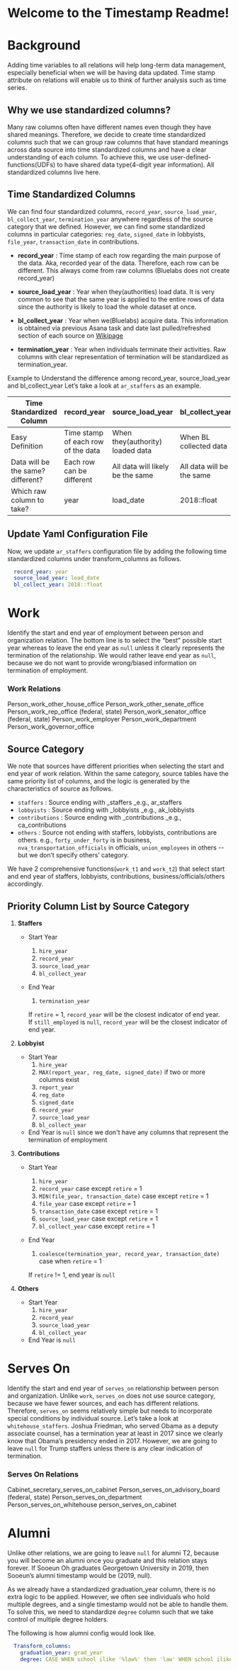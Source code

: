 # Welcome to the Timestamp Readme!

# Background

Adding time variables to all relations will help long-term data management, especially beneficial when we will be having data updated. Time stamp attribute on relations will enable us to think of further analysis such as time series. 

## Why we use standardized columns?

Many raw columns often have different names even though they have shared meanings. Therefore, we decide to create time standardized columns such that we can group raw columns that have standard meanings across data source into time standardized columns and have a clear understanding of each column. To achieve this, we use user-defined-functions(UDFs) to have shared data type(4-digit year information). All standardized columns live here.

## Time Standardized Columns
We can find four standardized columns, `record_year`, `source_load_year`, `bl_collect_year`, `termination_year` anywhere regardless of the source category that we defined. However, we can find some standardized columns in particular categories: `reg_date`, `signed_date` in lobbyists, `file_year`, `transaction_date` in contributions. 

- **record_year** : 
Time stamp of each row regarding the main purpose of the data. Aka, recorded year of the data. Therefore, each row can be different. This always come from raw columns (Bluelabs does not create record_year)

- **source_load_year** : 
Year when they(authorities) load data. It is very common to see that the same year is applied to the entire rows of data since the authority is likely to load the whole dataset at once. 

- **bl_collect_year** : 
Year when we(Bluelabs) acquire data. This information is obtained via previous Asana task and date last pulled/refreshed section of each source on [Wikipage](https://github.com/bluelabsio/knowledge/wiki/Influencers)

- **termination_year** : 
Year when individuals terminate their activities. Raw columns with clear representation of termination will be standardized as termination_year.

Example to Understand the difference among record_year, source_load_year and bl_collect_year
Let’s take a look at `ar_staffers` as an example.

| Time Standardized Column  |  record_year |  source_load_year |  bl_collect_year | 
| ------------- | ------------- | ------------- | ------------- |
| Easy Definition | Time stamp of each row of the data  | When they(authority) loaded data | When BL collected data |
| Data will be the same? different?  | Each row can be different  | All data will likely be the same | All data will be the same |
| Which raw column to take? | year  | load_date | 2018::float |

## Update Yaml Configuration File

Now, we update `ar_staffers` configuration file by adding the following time standardized columns under transform_columns as follows. 

```yaml
  record_year: year
  source_load_year: load_date
  bl_collect_year: 2018::float
```

# Work

Identify the start and end year of employment between person and organization relation. 
The bottom line is to select the “best” possible start year whereas to leave the end year as `null` unless it clearly represents the termination of the relationship. We would rather leave end year as `null`, because we do not want to provide wrong/biased information on termination of employment. 

### Work Relations
Person_work_other_house_office
Person_work_other_senate_office
Person_work_rep_office (federal, state)
Person_work_senator_office (federal, state)
Person_work_employer
Person_work_department
Person_work_governor_office

## Source Category

We note that sources have different priorities when selecting the start and end year of work relation. Within the same category, source tables have the same priority list of columns, and the logic is generated by the characteristics of source as follows. 

- `staffers` : Source ending with _staffers _e.g., ar_staffers
- `lobbyists` : Source ending with _lobbyists _e.g., ak_lobbyists
- `contributions` : Source ending with _contributions  _e.g., ca_contributions
- `others` : Source not ending with staffers, lobbyists, contributions are others. e.g., `forty_under_forty` is in business, `nva_transportation_officials` in officials, `union_employees` in others -- but we don’t specify others’ category.

We have 2 comprehensive functions(`work_t1` and `work_t2`) that select start and end year of staffers, lobbyists, contributions, business/officials/others accordingly. 

## Priority Column List by Source Category

1. **Staffers**
    - Start Year
      1. `hire_year`
      2. `record_year`
      3. `source_load_year`
      4. `bl_collect_year`
    - End Year
      1. `termination_year`
      
      If `retire` = 1, `record_year` will be the closest indicator of end year.  
      If `still_employed` is `null`, `record_year` will be the closest indicator of end year.

2. **Lobbyist**
    - Start Year
      1. `hire_year`
      2. `MAX(report_year, reg_date, signed_date)` if two or more columns exist
      3. `report_year`
      4. `reg_date`
      5. `signed_date`
      6. `record_year`
      7. `source_load_year`
      8. `bl_collect_year`
    - End Year is `null` since we don't have any columns that represent the termination of employment
      

3. **Contributions**
    - Start Year
      1. `hire_year`
      2. `record_year` case except `retire` = 1 
      3. `MIN(file_year, transaction_date)` case except `retire` = 1
      4. `file_year` case except `retire` = 1
      5. `transaction_date` case except `retire` = 1
      6. `source_load_year` case except `retire` = 1
      7. `bl_collect_year` case except `retire` = 1
    - End Year
      1. `coalesce(termination_year, record_year, transaction_date)` case when `retire` = 1
      
      If `retire` != 1, end year is `null`
      
4. **Others**
    - Start Year
      1. `hire_year`
      2. `record_year`
      3. `source_load_year`
      4. `bl_collect_year`
    - End Year is `null`

# Serves On

Identify the start and end year of `serves_on` relationship between person and organization. Unlike `work`, `serves_on` does not use source category, because we have fewer sources, and each has different relations. Therefore, `serves_on` seems relatively simple but needs to incorporate special conditions by individual source. Let’s take a look at `whitehouse_staffers`. Joshua Friedman, who served Obama as a deputy associate counsel, has a termination year at least in 2017 since we clearly know that Obama’s presidency ended in 2017. However, we are going to leave `null` for Trump staffers unless there is any clear indication of termination. 

### Serves On Relations
Cabinet_secretary_serves_on_cabinet
Person_serves_on_advisory_board (federal, state)
Person_serves_on_department
Person_serves_on_whitehouse
person_serves_on_cabinet

# Alumni

Unlike other relations, we are going to leave `null` for alumni T2, because you will become an alumni once you graduate and this relation stays forever. If Sooeun Oh graduates Georgetown University in 2019, then Sooeun’s alumni timestamp would be (2019, null). 

As we already have a standardized graduation_year column, there is no extra logic to be applied. However, we often see individuals who hold multiple degrees, and a single timestamp would not be able to handle them. To solve this, we need to standardize `degree` column such that we take control of multiple degree holders. 

The following is how alumni config would look like.

```yaml
  Transform_columns:
    graduation_year: grad_year
    degree: CASE WHEN school ilike '%law%' then 'law' WHEN school ilike '%business%' then 'graduate' WHEN school ilike '%medical%' then 'md'
```
